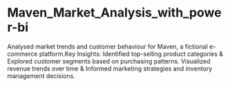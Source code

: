 # Maven_Market_Analysis_with_power-bi
Analysed market trends and customer behaviour for Maven, a fictional e-commerce platform.Key Insights: Identified top-selling product categories &amp; Explored customer segments based on purchasing patterns. Visualized revenue trends over time &amp; Informed marketing strategies and inventory management decisions.
